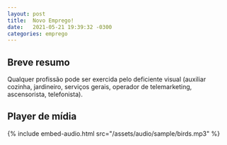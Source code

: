 ```yaml
---
layout: post
title:  Novo Emprego!
date:   2021-05-21 19:39:32 -0300
categories: emprego
---
```


## Breve resumo
Qualquer profissão pode ser exercida pelo deficiente visual (auxiliar cozinha, jardineiro, serviços gerais, operador de telemarketing, ascensorista, telefonista).

## Player de mídia
{% include embed-audio.html src="/assets/audio/sample/birds.mp3" %}
